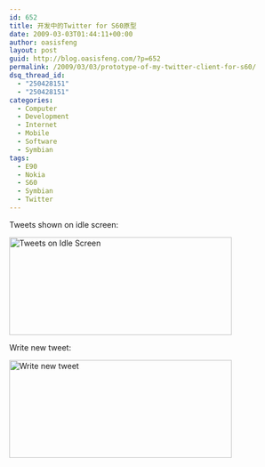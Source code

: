 ```yaml
---
id: 652
title: 开发中的Twitter for S60原型
date: 2009-03-03T01:44:11+00:00
author: oasisfeng
layout: post
guid: http://blog.oasisfeng.com/?p=652
permalink: /2009/03/03/prototype-of-my-twitter-client-for-s60/
dsq_thread_id:
  - "250428151"
  - "250428151"
categories:
  - Computer
  - Development
  - Internet
  - Mobile
  - Software
  - Symbian
tags:
  - E90
  - Nokia
  - S60
  - Symbian
  - Twitter
---
```

Tweets shown on idle screen:
  
[<img src="https://blog.oasisfeng.com/wp-content/uploads/2009/03/screenshot0001.png" alt="Tweets on Idle Screen" title="Tweets on Idle Screen" width="400" height="176" class="aligncenter size-full wp-image-653" srcset="https://blog.oasisfeng.com/wp-content/uploads/2009/03/screenshot0001.png 800w, https://blog.oasisfeng.com/wp-content/uploads/2009/03/screenshot0001-300x132.png 300w" sizes="(max-width: 400px) 100vw, 400px" />](http://blog.oasisfeng.com/wp-content/uploads/2009/03/screenshot0001.png)

Write new tweet:
  
[<img src="https://blog.oasisfeng.com/wp-content/uploads/2009/03/screenshot0002.png" alt="Write new tweet" title="Write new tweet" width="400" height="176" class="aligncenter size-full wp-image-654" srcset="https://blog.oasisfeng.com/wp-content/uploads/2009/03/screenshot0002.png 800w, https://blog.oasisfeng.com/wp-content/uploads/2009/03/screenshot0002-300x132.png 300w" sizes="(max-width: 400px) 100vw, 400px" />](http://blog.oasisfeng.com/wp-content/uploads/2009/03/screenshot0002.png)